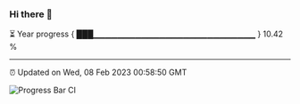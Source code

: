 ### Hi there 👋

⏳ Year progress { ███▁▁▁▁▁▁▁▁▁▁▁▁▁▁▁▁▁▁▁▁▁▁▁▁▁▁▁ } 10.42 %

---

⏰ Updated on Wed, 08 Feb 2023 00:58:50 GMT

![Progress Bar CI](https://github.com/liununu/liununu/workflows/Progress%20Bar%20CI/badge.svg)
